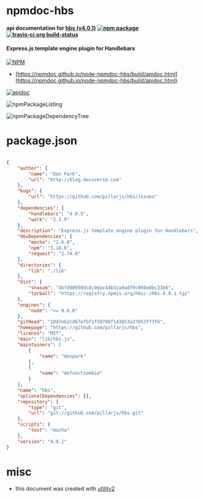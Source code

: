 # npmdoc-hbs

#### api documentation for  [hbs (v4.0.1)](https://github.com/pillarjs/hbs)  [![npm package](https://img.shields.io/npm/v/npmdoc-hbs.svg?style=flat-square)](https://www.npmjs.org/package/npmdoc-hbs) [![travis-ci.org build-status](https://api.travis-ci.org/npmdoc/node-npmdoc-hbs.svg)](https://travis-ci.org/npmdoc/node-npmdoc-hbs)

#### Express.js template engine plugin for Handlebars

[![NPM](https://nodei.co/npm/hbs.png?downloads=true&downloadRank=true&stars=true)](https://www.npmjs.com/package/hbs)

- [https://npmdoc.github.io/node-npmdoc-hbs/build/apidoc.html](https://npmdoc.github.io/node-npmdoc-hbs/build/apidoc.html)

[![apidoc](https://npmdoc.github.io/node-npmdoc-hbs/build/screenCapture.buildCi.browser.%252Ftmp%252Fbuild%252Fapidoc.html.png)](https://npmdoc.github.io/node-npmdoc-hbs/build/apidoc.html)

![npmPackageListing](https://npmdoc.github.io/node-npmdoc-hbs/build/screenCapture.npmPackageListing.svg)

![npmPackageDependencyTree](https://npmdoc.github.io/node-npmdoc-hbs/build/screenCapture.npmPackageDependencyTree.svg)



# package.json

```json

{
    "author": {
        "name": "Don Park",
        "url": "http://blog.docuverse.com"
    },
    "bugs": {
        "url": "https://github.com/pillarjs/hbs/issues"
    },
    "dependencies": {
        "handlebars": "4.0.5",
        "walk": "2.3.9"
    },
    "description": "Express.js template engine plugin for Handlebars",
    "devDependencies": {
        "mocha": "1.6.0",
        "npm": "3.10.6",
        "request": "2.74.0"
    },
    "directories": {
        "lib": "./lib"
    },
    "dist": {
        "shasum": "4bfd98650dc8c9dac44b3ca9adf9c098e8bc33b6",
        "tarball": "https://registry.npmjs.org/hbs/-/hbs-4.0.1.tgz"
    },
    "engines": {
        "node": ">= 0.8.0"
    },
    "gitHead": "1047eb2cd67efbf1f50786f143853a37653ff7fb",
    "homepage": "https://github.com/pillarjs/hbs",
    "license": "MIT",
    "main": "lib/hbs.js",
    "maintainers": [
        {
            "name": "donpark"
        },
        {
            "name": "defunctzombie"
        }
    ],
    "name": "hbs",
    "optionalDependencies": {},
    "repository": {
        "type": "git",
        "url": "git://github.com/pillarjs/hbs.git"
    },
    "scripts": {
        "test": "mocha"
    },
    "version": "4.0.1"
}
```



# misc
- this document was created with [utility2](https://github.com/kaizhu256/node-utility2)
